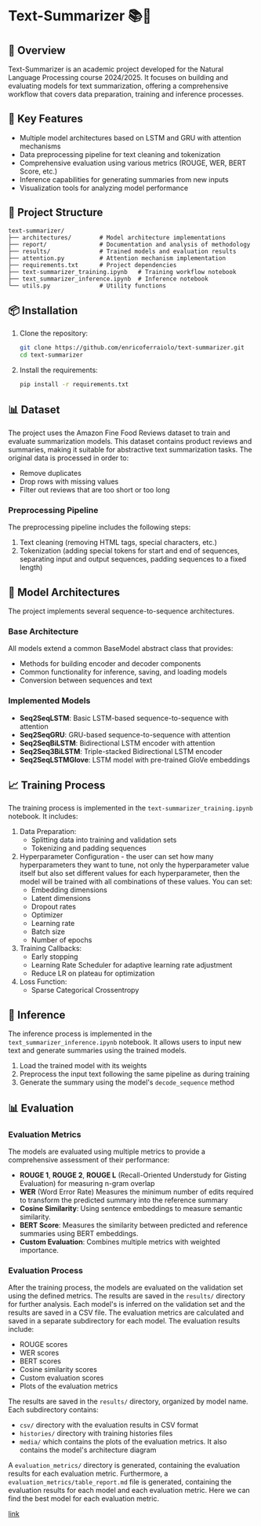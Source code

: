 # Text-Summarizer 📚🤖

## 📖 Overview

Text-Summarizer is an academic project developed for the Natural Language Processing course 2024/2025. It focuses on building and evaluating models for text summarization, offering a comprehensive workflow that covers data preparation, training and inference processes.

## 🔑 Key Features
- Multiple model architectures based on LSTM and GRU with attention mechanisms
- Data preprocessing pipeline for text cleaning and tokenization
- Comprehensive evaluation using various metrics (ROUGE, WER, BERT Score, etc.)
- Inference capabilities for generating summaries from new inputs
- Visualization tools for analyzing model performance

## 📂 Project Structure
```
text-summarizer/
├── architectures/        # Model architecture implementations  
├── report/               # Documentation and analysis of methodology  
├── results/              # Trained models and evaluation results  
├── attention.py          # Attention mechanism implementation  
├── requirements.txt      # Project dependencies  
├── text-summarizer_training.ipynb   # Training workflow notebook  
├── text_summarizer_inference.ipynb  # Inference notebook  
└── utils.py              # Utility functions  
```

## 📦 Installation
1. Clone the repository:
   ```bash
   git clone https://github.com/enricoferraiolo/text-summarizer.git
   cd text-summarizer
   ```
2. Install the requirements:
    ```bash
    pip install -r requirements.txt
    ```

## 📊 Dataset
The project uses the Amazon Fine Food Reviews dataset to train and evaluate summarization models. This dataset contains product reviews and summaries, making it suitable for abstractive text summarization tasks.
The original data is processed in order to:
- Remove duplicates
- Drop rows with missing values
- Filter out reviews that are too short or too long

### Preprocessing Pipeline
The preprocessing pipeline includes the following steps:
1. Text cleaning (removing HTML tags, special characters, etc.)
2. Tokenization (adding special tokens for start and end of sequences, separating input and output sequences, padding sequences to a fixed length)

## 📐 Model Architectures
The project implements several sequence-to-sequence architectures.

### Base Architecture
All models extend a common BaseModel abstract class that provides:

- Methods for building encoder and decoder components
- Common functionality for inference, saving, and loading models
- Conversion between sequences and text

### Implemented Models
- **Seq2SeqLSTM**: Basic LSTM-based sequence-to-sequence with attention
- **Seq2SeqGRU**: GRU-based sequence-to-sequence with attention
- **Seq2SeqBiLSTM**: Bidirectional LSTM encoder with attention
- **Seq2Seq3BiLSTM**: Triple-stacked Bidirectional LSTM encoder
- **Seq2SeqLSTMGlove**: LSTM model with pre-trained GloVe embeddings

## 📈 Training Process
The training process is implemented in the `text-summarizer_training.ipynb` notebook. It includes:
1. Data Preparation:
   - Splitting data into training and validation sets
   - Tokenizing and padding sequences
2. Hyperparameter Configuration - the user can set how many hyperparameters they want to tune, not only the hyperparameter value itself but also set different values for each hyperparameter, then the model will be trained with all combinations of these values. You can set:
     - Embedding dimensions
     - Latent dimensions
     - Dropout rates
     - Optimizer
     - Learning rate
     - Batch size
     - Number of epochs
3. Training Callbacks:
   - Early stopping
   - Learning Rate Scheduler for adaptive learning rate adjustment
   - Reduce LR on plateau for optimization
4. Loss Function:
     - Sparse Categorical Crossentropy

## 🚀 Inference
The inference process is implemented in the `text_summarizer_inference.ipynb` notebook. It allows users to input new text and generate summaries using the trained models. 
1. Load the trained model with its weights
2. Preprocess the input text following the same pipeline as during training
3. Generate the summary using the model's `decode_sequence` method

## 📊 Evaluation
### Evaluation Metrics
The models are evaluated using multiple metrics to provide a comprehensive assessment of their performance:
- **ROUGE 1**, **ROUGE 2**, **ROUGE L** (Recall-Oriented Understudy for Gisting Evaluation) for measuring n-gram overlap
- **WER** (Word Error Rate) Measures the minimum number of edits required to transform the predicted summary into the reference summary
- **Cosine Similarity**: Using sentence embeddings to measure semantic similarity.
- **BERT Score**: Measures the similarity between predicted and reference summaries using BERT embeddings.
- **Custom Evaluation**: Combines multiple metrics with weighted importance.

### Evaluation Process
After the training process, the models are evaluated on the validation set using the defined metrics. The results are saved in the `results/` directory for further analysis.
Each model's is inferred on the validation set and the results are saved in a CSV file. The evaluation metrics are calculated and saved in a separate subdirectory for each model.
The evaluation results include:
- ROUGE scores
- WER scores
- BERT scores
- Cosine similarity scores
- Custom evaluation scores
- Plots of the evaluation metrics

The results are saved in the `results/` directory, organized by model name. Each subdirectory contains:
- `csv/` directory with the evaluation results in CSV format
- `histories/` directory with training histories files
- `media/` which contains the plots of the evaluation metrics. It also contains the model's architecture diagram

A `evaluation_metrics/` directory is generated, containing 
the evaluation results for each evaluation metric.
Furthermore, a `evaluation_metrics/table_report.md` file is generated, containing the evaluation results for each model and each evaluation metric. Here we can find the best model for each evaluation metric.

[link](https://deepwiki.com/enricoferraiolo/text-summarizer)
